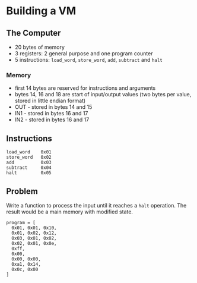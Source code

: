 # Building a VM

## The Computer 

- 20 bytes of memory
- 3 registers: 2 general purpose and one program counter
- 5 instructions: `load_word`, `store_word`, `add`, `subtract` and `halt`

### Memory

- first 14 bytes are reserved for instructions and arguments
- bytes 14, 16 and 18 are start of input/output values (two bytes per value, stored in little endian format)
- OUT - stored in bytes 14 and 15
- IN1 - stored in bytes 16 and 17
- IN2 - stored in bytes 16 and 17

## Instructions

```
load_word    0x01
store_word   0x02
add          0x03
subtract     0x04
halt         0x05

```


## Problem

Write a function to process the input until it reaches a `halt` operation. The result would be a main memory with modified state.

```
program = [
  0x01, 0x01, 0x10,
  0x01, 0x02, 0x12,
  0x03, 0x01, 0x02,
  0x02, 0x01, 0x0e,
  0xff,
  0x00,
  0x00, 0x00,
  0xa1, 0x14,
  0x0c, 0x00
]
```

